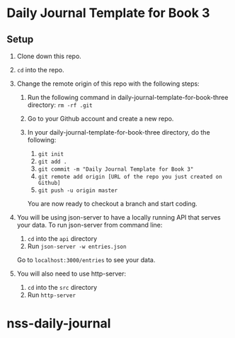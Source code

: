 # Daily Journal Template for Book 3

## Setup

1. Clone down this repo.
1. `cd` into the repo.
1. Change the remote origin of this repo with the following steps:
    1. Run the following command in daily-journal-template-for-book-three directory: `rm -rf .git` 
    1. Go to your Github account and create a new repo.
    1. In your daily-journal-template-for-book-three directory, do the following:
        1. `git init`
        1. `git add .`
        1. `git commit -m "Daily Journal Template for Book 3"`
        1. `git remote add origin [URL of the repo you just created on Github]`
        1. `git push -u origin master`

        You are now ready to checkout a branch and start coding.

1. You will be using json-server to have a locally running API that serves your data. To run json-server from command line: 
    1. `cd` into the `api` directory
    1. Run `json-server -w entries.json`

    Go to `localhost:3000/entries` to see your data.

1. You will also need to use http-server:
    1. `cd` into the `src` directory
    1. Run `http-server`
# nss-daily-journal
